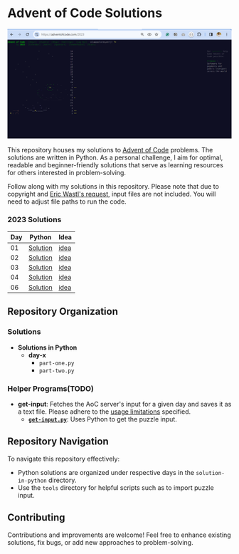 # Advent of Code Solutions
![My-2023-AoC-dashboard](/2023/Capture.PNG)

This repository houses my solutions to [Advent of Code](https://adventofcode.com/) problems. The solutions are written in Python. As a personal challenge, I aim for optimal, readable and beginner-friendly solutions that serve as learning resources for others interested in problem-solving.

Follow along with my solutions in this repository. Please note that due to copyright and [Eric Wastl's request](https://www.reddit.com/r/adventofcode/wiki/faqs/copyright/inputs/), input files are not included. You will need to adjust file paths to run the code.

### 2023 Solutions
| Day              | Python  | Idea |
|------------------|---------------|-------------------|
| 01 | [Solution](2023/solution-in-python/day-1)  | [idea](2023/ideas/day-1/idea_01.txt)
| 02 | [Solution](2023/solution-in-python/day-2)  | [idea](2023/ideas/day-2/idea_02.txt)
| 03 | [Solution](2023/solution-in-python/day-3)  | [idea](2023/ideas/day-3/idea_03.txt)
| 04 | [Solution](2023/solution-in-python/day-4)  | [idea](2023/ideas/day-4/idea_04.txt)
| 06| [Solution](2023/solution-in-python/day-6) |  [idea](2023/ideas/day-6/idea_06.txt)

## Repository Organization
### Solutions
- **Solutions in Python**
  - **day-x**
    - `part-one.py`
    - `part-two.py`

### Helper Programs(TODO)
- **get-input**: Fetches the AoC server's input for a given day and saves it as a text file. Please adhere to the [usage limitations](https://www.reddit.com/r/adventofcode/wiki/faqs/automation/) specified.
  - **[`get-input.py`](helper_programs/get-input/get-input.py)**: Uses Python to get the puzzle input.

## Repository Navigation
To navigate this repository effectively:
- Python solutions are organized under respective days in the `solution-in-python` directory.
- Use the `tools` directory for helpful scripts such as to import puzzle input.

## Contributing
Contributions and improvements are welcome! Feel free to enhance existing solutions, fix bugs, or add new approaches to problem-solving.

